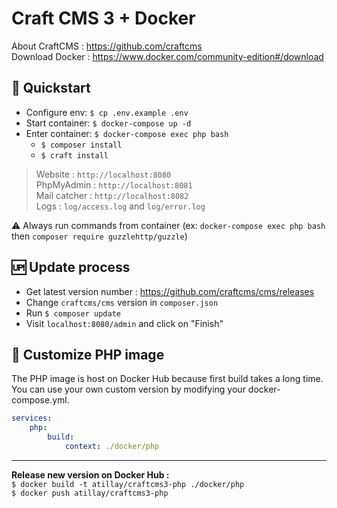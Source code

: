 # Craft CMS 3 + Docker

About CraftCMS : https://github.com/craftcms  
Download Docker : https://www.docker.com/community-edition#/download

## :rocket: Quickstart
- Configure env: `$ cp .env.example .env` 
- Start container: `$ docker-compose up -d` 
- Enter container: `$ docker-compose exec php bash` 
    - `$ composer install` 
    - `$ craft install` 

> Website : `http://localhost:8080`  
> PhpMyAdmin : `http://localhost:8081`  
> Mail catcher : `http://localhost:8082`  
> Logs : `log/access.log` and `log/error.log`

:warning: Always run commands from container (ex: `docker-compose exec php bash` then `composer require guzzlehttp/guzzle`)

## :up: Update process
- Get latest version number : https://github.com/craftcms/cms/releases
- Change `craftcms/cms` version in `composer.json`
- Run `$ composer update`
- Visit `localhost:8080/admin` and click on "Finish"

## :whale: Customize PHP image
The PHP image is host on Docker Hub because first build takes a long time.  
You can use your own custom version by modifying your docker-compose.yml.
```yml
services:
    php:
        build:
            context: ./docker/php
```
___
**Release new version on Docker Hub :**  
`$ docker build -t atillay/craftcms3-php ./docker/php`  
`$ docker push atillay/craftcms3-php` 